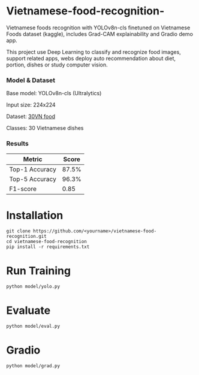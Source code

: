 # Vietnamese-food-recognition-

Vietnamese foods recognition  with YOLOv8n-cls finetuned on Vietnamese Foods dataset (kaggle), includes Grad-CAM explainability and Gradio demo app.

This project use Deep Learning to classify and recognize food images, support related apps, webs deploy auto recommendation about diet, portion, dishes or study computer vision.

### Model & Dataset

Base model: YOLOv8n-cls (Ultralytics)

Input size: 224x224

Dataset: [30VN food](https://www.kaggle.com/datasets/quandang/vietnamese-foods)

Classes: 30 Vietnamese dishes
### Results
| Metric | Score |
|--------|--------|
| Top-1 Accuracy | 87.5% |
| Top-5 Accuracy | 96.3% |
| F1-score | 0.85 |

# Installation
```
git clone https://github.com/<yourname>/vietnamese-food-recognition.git
cd vietnamese-food-recognition
pip install -r requirements.txt
```

# Run Training

```
python model/yolo.py
```

# Evaluate

```
python model/eval.py
```

# Gradio

```
python model/grad.py
```


